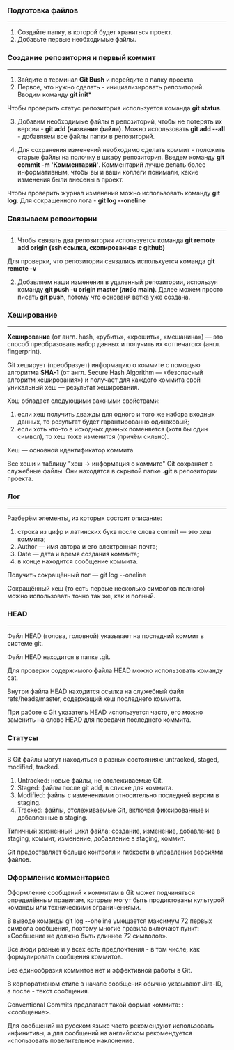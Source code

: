 ### Подготовка файлов

---

1. Создайте папку, в которой будет храниться проект.
2. Добавьте первые необходимые файлы.

### Создание репозитория и первый коммит

---

1. Зайдите в терминал **Git Bush** и перейдите в папку проекта
2. Первое, что нужно сделать - инициализировать репозиторий. Вводим команду **git init***

Чтобы проверить статус репозитория используется команда **git status**.

3. Добавим необходимые файлы в репозиторий, чтобы не потерять их версии - 
**git add (название файла)**. Можно использовать **git add --all** - добавляем все 
файлы папки в репозиторий. 

4. Для сохранения изменений необходимо сделать коммит - положить старые файлы на
полочку в шкафу репозитория. Введем команду **git commit -m 'Комментарий'**. 
Комментарий лучше делать более информативным, чтобы вы и ваши коллеги понимали, 
какие изменения были внесены в проект.

Чтобы проверить журнал изменений можно использовать команду **git log**.
Для сокращенного лога - **git log --oneline**

### Связываем репозитории

---

1. Чтобы связать два репозитория используется команда **git remote add origin
(ssh ссылка, скопированная с github)**

Для проверки, что репозитории связались испольхуется команда **git remote -v**

2. Добавляем наши изменения в удаленный репозитории, используя команду **git push -u origin 
master (либо main)**. Далее можем просто писать **git push**, потому что основаня
ветка уже создана.

### Хеширование

---

**Хеширование** (от англ. hash, «рубить», «крошить», «мешанина») — это способ преобразовать набор данных и получить их «отпечаток» (англ. fingerprint).

Git хеширует (преобразует) информацию о коммите с помощью алгоритма **SHA-1** (от англ. Secure Hash Algorithm — «безопасный алгоритм хеширования») и получает для каждого коммита свой уникальный хеш — результат хеширования.

Хэш обладает следующими важными свойствами:

1. если хеш получить дважды для одного и того же набора входных данных, то результат будет гарантированно одинаковый;
2. если хоть что-то в исходных данных поменяется (хотя бы один символ), то хеш тоже изменится (причём сильно).

Хеш — основной идентификатор коммита

Все хеши и таблицу "хеш → информация о коммите" Git сохраняет в служебные файлы. Они находятся в скрытой папке **.git** в репозитории проекта.

### Лог

---

Разберём элементы, из которых состоит описание:

1. строка из цифр и латинских букв после слова commit — это хеш коммита;
2. Author — имя автора и его электронная почта;
3. Date — дата и время создания коммита;
4. в конце находится сообщение коммита.

Получить сокращённый лог — git log --oneline

Сокращённый хеш (то есть первые несколько символов полного) можно использовать точно так же, как и полный.

### HEAD

---

Файл HEAD (голова, головной) указывает на последний коммит в системе git.

Файл HEAD находится в папке .git.

Для проверки содержимого файла HEAD можно использовать команду cat.

Внутри файла HEAD находится ссылка на служебный файл refs/heads/master, содержащий хеш последнего коммита.

При работе с Git указатель HEAD используется часто, его можно заменить на слово HEAD для передачи последнего коммита.

### Статусы

---

В Git файлы могут находиться в разных состояниях: untracked, staged, modified, tracked.

1. Untracked: новые файлы, не отслеживаемые Git.
2. Staged: файлы после git add, в списке для коммита.
3. Modified: файлы с изменениями относительно последней версии в staging.
4. Tracked: файлы, отслеживаемые Git, включая фиксированные и добавленные в staging.
   
Типичный жизненный цикл файла: создание, изменение, добавление в staging, коммит, изменение, добавление в staging, коммит.

Git предоставляет больше контроля и гибкости в управлении версиями файлов.

### Оформление комментариев

Оформление сообщений к коммитам в Git может подчиняться определённым правилам, которые могут быть продиктованы культурой команды или техническими ограничениями.

В выводе команды git log --oneline умещается максимум 72 первых символа сообщения, поэтому многие правила включают пункт: «Сообщение не должно быть длиннее 72 символов».

Все люди разные и у всех есть предпочтения - в том числе, как формулировать сообщения коммитов.

Без единообразия коммитов нет и эффективной работы в Git.

В корпоративном стиле в начале сообщения обычно указывают Jira-ID, а после - текст сообщения.

Conventional Commits предлагает такой формат коммита: <type>: <сообщение>.

Для сообщений на русском языке часто рекомендуют использовать инфинитивы, а для сообщений на английском рекомендуется использовать повелительное наклонение.
